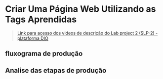 # Criar Uma Página Web Utilizando as Tags Aprendidas

> [Link para acesso dos videos de descrição do Lab project 2 (SLP-2) - plataforma DIO](https://web.dio.me/project/criar-uma-pagina-web-utilizando-as-tags-aprendidas/learning/e2c3c07c-6b90-413b-ac5b-ae49a61aed9a)

## fluxograma de produção

## Analise das etapas de produção
